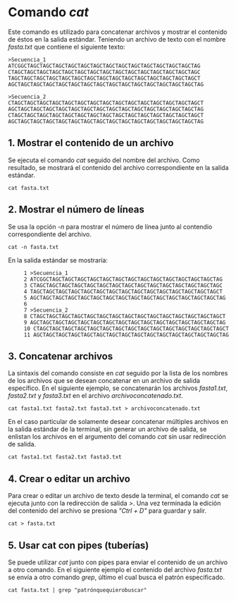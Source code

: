 # Comando *cat*
Este comando es utilizado para concatenar archivos y mostrar el contenido de éstos en la salida estándar. 
Teniendo un archivo de texto con el nombre *fasta.txt* que contiene el siguiente texto:
~~~
>Secuencia_1
ATCGGCTAGCTAGCTAGCTAGCTAGCTAGCTAGCTAGCTAGCTAGCTAGCTAGCTAGCTAG
CTAGCTAGCTAGCTAGCTAGCTAGCTAGCTAGCTAGCTAGCTAGCTAGCTAGCTAGCTAGC
TAGCTAGCTAGCTAGCTAGCTAGCTAGCTAGCTAGCTAGCTAGCTAGCTAGCTAGCTAGCT
AGCTAGCTAGCTAGCTAGCTAGCTAGCTAGCTAGCTAGCTAGCTAGCTAGCTAGCTAGCTAG

>Secuencia_2
CTAGCTAGCTAGCTAGCTAGCTAGCTAGCTAGCTAGCTAGCTAGCTAGCTAGCTAGCTAGCT
AGCTAGCTAGCTAGCTAGCTAGCTAGCTAGCTAGCTAGCTAGCTAGCTAGCTAGCTAGCTAG
CTAGCTAGCTAGCTAGCTAGCTAGCTAGCTAGCTAGCTAGCTAGCTAGCTAGCTAGCTAGCT
AGCTAGCTAGCTAGCTAGCTAGCTAGCTAGCTAGCTAGCTAGCTAGCTAGCTAGCTAGCTAG
~~~
## 1. Mostrar el contenido de un archivo 
Se ejecuta el comando *cat* seguido del nombre del archivo. Como resultado, se mostrará el contenido del archivo correspondiente en la salida estándar. 
~~~
cat fasta.txt
~~~
## 2. Mostrar el número de líneas 
Se usa la opción *-n* para mostrar el número de línea junto al contendio correspondiente del archivo. 
~~~
cat -n fasta.txt
~~~
En la salida estándar se mostraría:
~~~
     1 >Secuencia_1
     2 ATCGGCTAGCTAGCTAGCTAGCTAGCTAGCTAGCTAGCTAGCTAGCTAGCTAGCTAGCTAG
     3 CTAGCTAGCTAGCTAGCTAGCTAGCTAGCTAGCTAGCTAGCTAGCTAGCTAGCTAGCTAGC
     4 TAGCTAGCTAGCTAGCTAGCTAGCTAGCTAGCTAGCTAGCTAGCTAGCTAGCTAGCTAGCT
     5 AGCTAGCTAGCTAGCTAGCTAGCTAGCTAGCTAGCTAGCTAGCTAGCTAGCTAGCTAGCTAG
     6 
     7 >Secuencia_2
     8 CTAGCTAGCTAGCTAGCTAGCTAGCTAGCTAGCTAGCTAGCTAGCTAGCTAGCTAGCTAGCT
     9 AGCTAGCTAGCTAGCTAGCTAGCTAGCTAGCTAGCTAGCTAGCTAGCTAGCTAGCTAGCTAG
     10 CTAGCTAGCTAGCTAGCTAGCTAGCTAGCTAGCTAGCTAGCTAGCTAGCTAGCTAGCTAGCT
     11 AGCTAGCTAGCTAGCTAGCTAGCTAGCTAGCTAGCTAGCTAGCTAGCTAGCTAGCTAGCTAG
~~~
## 3. Concatenar archivos 
La sintaxis del comando consiste en *cat* seguido por la lista de los nombres de los archivos que se desean concatenar en un archivo de salida específico. En el siguiente ejemplo, se concatenarán los archivos *fasta1.txt*, *fasta2.txt* y *fasta3.txt* en el archivo *archivoconcatenado.txt*.
~~~
cat fasta1.txt fasta2.txt fasta3.txt > archivoconcatenado.txt
~~~
En el caso particular de solamente desear concatenar múltiples archivos en la salida estándar de la terminal, sin generar un archivo de salida, se enlistan los archivos en el argumento del comando *cat* sin usar redirección de salida. 
~~~
cat fasta1.txt fasta2.txt fasta3.txt
~~~
## 4. Crear o editar un archivo
Para crear o editar un archivo de texto desde la terminal, el comando *cat* se ejecuta junto con la redirección de salida *>*. Una vez terminada la edición del contenido del archivo se presiona *"Ctrl + D"* para guardar y salir. 
~~~
cat > fasta.txt
~~~
## 5. Usar cat con pipes \(tuberías\)
Se puede utilizar *cat* junto con pipes para enviar el contenido de un archivo a otro comando. En el siguiente ejemplo el contenido del archivo *fasta.txt* se envía a otro comando *grep*, último el cual busca el patrón especificado. 
~~~
cat fasta.txt | grep "patrónquequierobuscar"
~~~